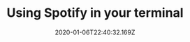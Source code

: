 ---
title: Using Spotify in your terminal
date: "2020-01-06T22:40:32.169Z"
description: A How-To guide to using the Spotify app directly from your computer terminal
---